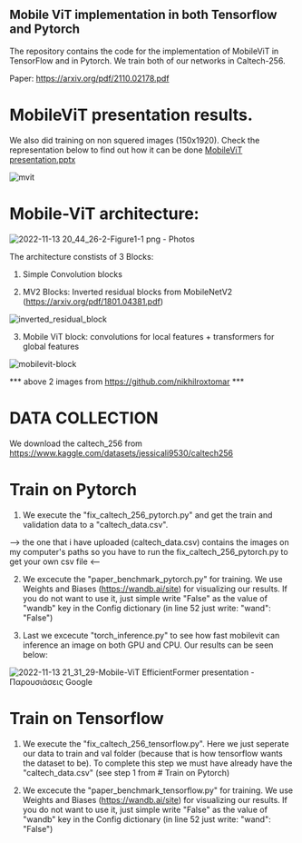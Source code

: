 ## Mobile ViT implementation in both Tensorflow and Pytorch

The repository contains the code for the implementation of MobileViT in TensorFlow and in Pytorch. 
We train both of our networks in Caltech-256.

Paper: https://arxiv.org/pdf/2110.02178.pdf

# MobileViT presentation results.
We also did training on non squered images (150x1920). Check the representation below to find out how it can be done
[MobileViT presentation.pptx](https://github.com/aggelos-michael-papadopoulos/xobile-ViT-impelmentation-and-training-on-Tensorlow-and-Pytorch/files/9998095/MobileViT.presentation.pptx)


![mvit](https://user-images.githubusercontent.com/65830412/201538565-090cfb7a-822f-48cb-9197-c687d61e9541.gif)

# Mobile-ViT architecture: 

![2022-11-13 20_44_26-2-Figure1-1 png ‎- Photos](https://user-images.githubusercontent.com/65830412/201538771-76ecfe36-fb08-4f05-aa01-9084f382a3b0.png)

 
The architecture constists of 3 Blocks:
 1) Simple Convolution blocks
 
 2) MV2 Blocks: Inverted residual blocks from MobileNetV2 (https://arxiv.org/pdf/1801.04381.pdf)

![inverted_residual_block](https://user-images.githubusercontent.com/65830412/201540063-40e3518b-358b-4f0b-a722-f50013088e57.jpg)

 
 3) Mobile ViT block: convolutions for local features + transformers for global features
 
![mobilevit-block](https://user-images.githubusercontent.com/65830412/201541247-01060e0a-82f2-4533-88f7-cb16b507a6c2.jpg)

*** above 2 images from https://github.com/nikhilroxtomar ***

# DATA COLLECTION
We download the caltech_256 from https://www.kaggle.com/datasets/jessicali9530/caltech256

# Train on Pytorch

1) We execute the "fix_caltech_256_pytorch.py" and get the train and validation data to a "caltech_data.csv". 

--> the one that i have uploaded (caltech_data.csv) contains the images on my computer's paths so you have to run the fix_caltech_256_pytorch.py to get your own csv file <--

2) We excecute the "paper_benchmark_pytorch.py" for training. We use Weights and Biases (https://wandb.ai/site) for visualizing our results. If you do not want to use it, just simple write "False" as the value of "wandb" key in the Config dictionary (in line 52 just write: "wand": "False")

3) Last we excecute "torch_inference.py" to see how fast mobilevit can inference an image on both GPU and CPU. Our results can be seen below:

![2022-11-13 21_31_29-Mobile-ViT   EfficientFormer presentation - Παρουσιάσεις Google](https://user-images.githubusercontent.com/65830412/201540580-2adcb5c0-8574-4be8-b358-79c88f5da730.png)

# Train on Tensorflow

1) We execute the "fix_caltech_256_tensorflow.py". Here we just seperate our data to train and val folder (because that is how tensorflow wants the dataset to be). To complete this step we must have already have the "caltech_data.csv" (see step 1 from # Train on Pytorch)

2) We excecute the "paper_benchmark_tensorflow.py" for training. We use Weights and Biases (https://wandb.ai/site) for visualizing our results. If you do not want to use it, just simple write "False" as the value of "wandb" key in the Config dictionary (in line 52 just write: "wand": "False")
